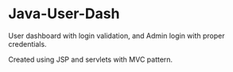 # Java-User-Dash
User dashboard with login validation, and Admin login with proper credentials.

Created using JSP and servlets with MVC pattern.
